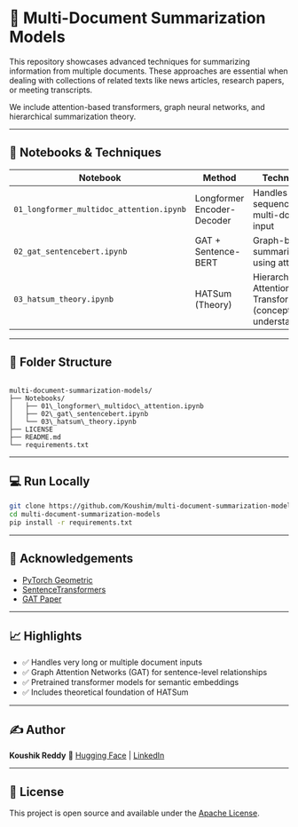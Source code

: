 # 🧾 Multi-Document Summarization Models

This repository showcases advanced techniques for summarizing information from multiple documents. These approaches are essential when dealing with collections of related texts like news articles, research papers, or meeting transcripts.

We include attention-based transformers, graph neural networks, and hierarchical summarization theory.

---

## 🚀 Notebooks & Techniques

| Notebook | Method | Technique |
|----------|--------|-----------|
| `01_longformer_multidoc_attention.ipynb` | Longformer Encoder-Decoder | Handles long sequences for multi-doc input |
| `02_gat_sentencebert.ipynb` | GAT + Sentence-BERT | Graph-based summarization using attention |
| `03_hatsum_theory.ipynb` | HATSum (Theory) | Hierarchical Attention Transformer (conceptual understanding) |

---

## 📂 Folder Structure

```

multi-document-summarization-models/
├── Notebooks/
│   ├── 01\_longformer\_multidoc\_attention.ipynb
│   ├── 02\_gat\_sentencebert.ipynb
│   └── 03\_hatsum\_theory.ipynb
├── LICENSE
├── README.md
└── requirements.txt

````

---

## 💻 Run Locally

```bash
git clone https://github.com/Koushim/multi-document-summarization-models.git
cd multi-document-summarization-models
pip install -r requirements.txt
````

---

## 🙌 Acknowledgements

* [PyTorch Geometric](https://pytorch-geometric.readthedocs.io/)
* [SentenceTransformers](https://www.sbert.net/)
* [GAT Paper](https://arxiv.org/abs/1710.10903)

---

## 📈 Highlights

* ✅ Handles very long or multiple document inputs
* ✅ Graph Attention Networks (GAT) for sentence-level relationships
* ✅ Pretrained transformer models for semantic embeddings
* ✅ Includes theoretical foundation of HATSum

---

## ✍️ Author

**Koushik Reddy**
🔗 [Hugging Face](https://huggingface.co/Koushim) | [LinkedIn](https://www.linkedin.com/in/koushik-reddy-k-790938257)

---

## 📌 License

This project is open source and available under the [Apache License](LICENSE).

